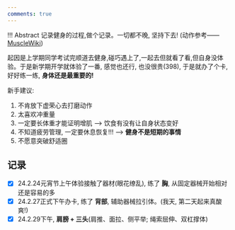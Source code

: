 ```yaml
---
comments: true
---
```


!!! Abstract
    记录健身的过程,做个记录。一切都不晚, 坚持下去!  (动作参考——[MuscleWiki](https://musclewiki.com/))

起因是上学期同学考试完顺道去健身,碰巧遇上了,一起去但就看了看,但自身没体验。于是新学期开学就体验了一番, 感觉也还行, 也没很贵(398), 于是就办了个卡, 好好练一练, **身体还是最重要的!**

新手建议: 
1. 不肯放下虚荣心去打磨动作
2. 太喜欢冲重量
3. 一定要长体重才能证明增肌  --> 饮食有没有让自身状态变好
4. 不知道疲劳管理, 一定要休息恢复!!!  --> **健身不是短期的事情**
5. 不愿意突破舒适圈

## 记录

- [x] 24.2.24元宵节上午体验接触了器材(眼花缭乱), 练了 **胸**, 从固定器械开始相对还是容易的多
- [x] 24.2.27正式下午办卡, 练了 **背部**, 辅助器械拉引体。(我天, 第二天起来真酸爽!)
- [x] 24.2.29下午, **肩膀 + 三头**(肩推、面拉、侧平举; 绳索屈伸、双杠撑体) 